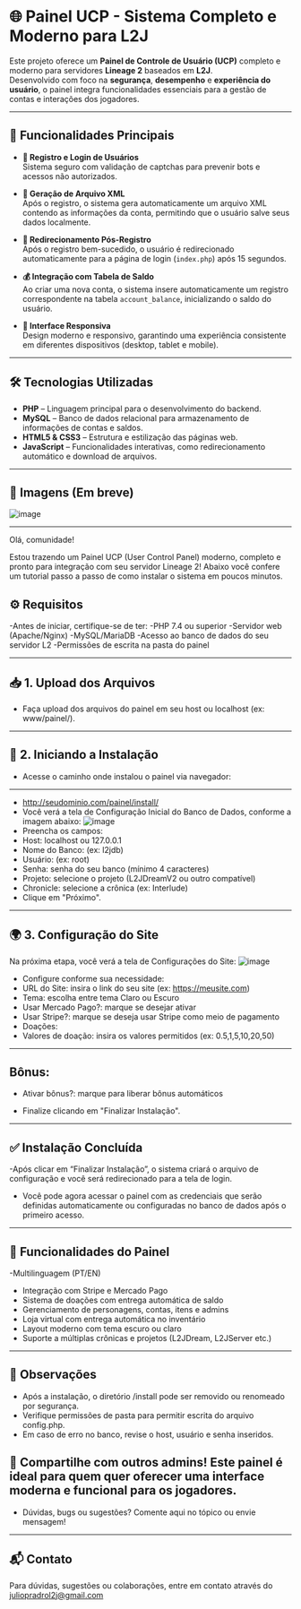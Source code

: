 # 🌐 Painel UCP - Sistema Completo e Moderno para L2J

Este projeto oferece um **Painel de Controle de Usuário (UCP)** completo e moderno para servidores **Lineage 2** baseados em **L2J**.  
Desenvolvido com foco na **segurança**, **desempenho** e **experiência do usuário**, o painel integra funcionalidades essenciais para a gestão de contas e interações dos jogadores.

---

## 🚀 Funcionalidades Principais

- **🧾 Registro e Login de Usuários**  
  Sistema seguro com validação de captchas para prevenir bots e acessos não autorizados.

- **📄 Geração de Arquivo XML**  
  Após o registro, o sistema gera automaticamente um arquivo XML contendo as informações da conta, permitindo que o usuário salve seus dados localmente.

- **🔁 Redirecionamento Pós-Registro**  
  Após o registro bem-sucedido, o usuário é redirecionado automaticamente para a página de login (`index.php`) após 15 segundos.

- **💰 Integração com Tabela de Saldo**  
  Ao criar uma nova conta, o sistema insere automaticamente um registro correspondente na tabela `account_balance`, inicializando o saldo do usuário.

- **📱 Interface Responsiva**  
  Design moderno e responsivo, garantindo uma experiência consistente em diferentes dispositivos (desktop, tablet e mobile).

---

## 🛠️ Tecnologias Utilizadas

- **PHP** – Linguagem principal para o desenvolvimento do backend.  
- **MySQL** – Banco de dados relacional para armazenamento de informações de contas e saldos.  
- **HTML5 & CSS3** – Estrutura e estilização das páginas web.  
- **JavaScript** – Funcionalidades interativas, como redirecionamento automático e download de arquivos.

---

## 📸 Imagens (Em breve)

![image](https://github.com/user-attachments/assets/37ddc2c9-4821-44da-8fde-66c0e21fcfe6)

---

Olá, comunidade!

Estou trazendo um Painel UCP (User Control Panel) moderno, completo e pronto para integração com seu servidor Lineage 2! Abaixo você confere um tutorial passo a passo de como instalar o sistema em poucos minutos.

## ⚙️ Requisitos
-Antes de iniciar, certifique-se de ter:
-PHP 7.4 ou superior
-Servidor web (Apache/Nginx)
-MySQL/MariaDB
-Acesso ao banco de dados do seu servidor L2
-Permissões de escrita na pasta do painel

---

## 📥 1. Upload dos Arquivos
- Faça upload dos arquivos do painel em seu host ou localhost (ex: www/painel/).
---
## 🚀 2. Iniciando a Instalação
- Acesse o caminho onde instalou o painel via navegador:
---
- http://seudominio.com/painel/install/
- Você verá a tela de Configuração Inicial do Banco de Dados, conforme a imagem abaixo:
![image](https://github.com/user-attachments/assets/a4c831ba-4f77-4e50-b3f4-cc78da14fb19)
- Preencha os campos:
- Host: localhost ou 127.0.0.1
- Nome do Banco: (ex: l2jdb)
- Usuário: (ex: root)
- Senha: senha do seu banco (mínimo 4 caracteres)
- Projeto: selecione o projeto (L2JDreamV2 ou outro compatível)
- Chronicle: selecione a crônica (ex: Interlude)
- Clique em "Próximo".
---
## 🌍 3. Configuração do Site
Na próxima etapa, você verá a tela de Configurações do Site:
![image](https://github.com/user-attachments/assets/f34078c1-31e3-4d06-b0ab-6e0bc9d8d3b9)
- Configure conforme sua necessidade:
- URL do Site: insira o link do seu site (ex: https://meusite.com)
- Tema: escolha entre tema Claro ou Escuro
- Usar Mercado Pago?: marque se desejar ativar
- Usar Stripe?: marque se deseja usar Stripe como meio de pagamento
- Doações:
- Valores de doação: insira os valores permitidos (ex: 0.5,1,5,10,20,50)

--- 
## Bônus:
- Ativar bônus?: marque para liberar bônus automáticos

- Finalize clicando em "Finalizar Instalação".
---
## ✅ Instalação Concluída
-Após clicar em “Finalizar Instalação”, o sistema criará o arquivo de configuração e você será redirecionado para a tela de login.

- Você pode agora acessar o painel com as credenciais que serão definidas automaticamente ou configuradas no banco de dados após o primeiro acesso.
---
## 🧩 Funcionalidades do Painel
-Multilinguagem (PT/EN)
- Integração com Stripe e Mercado Pago
- Sistema de doações com entrega automática de saldo
- Gerenciamento de personagens, contas, itens e admins
- Loja virtual com entrega automática no inventário
- Layout moderno com tema escuro ou claro
- Suporte a múltiplas crônicas e projetos (L2JDream, L2JServer etc.)
---
## 📌 Observações
- Após a instalação, o diretório /install pode ser removido ou renomeado por segurança.
- Verifique permissões de pasta para permitir escrita do arquivo config.php.
- Em caso de erro no banco, revise o host, usuário e senha inseridos.

## 📣 Compartilhe com outros admins! Este painel é ideal para quem quer oferecer uma interface moderna e funcional para os jogadores.

- Dúvidas, bugs ou sugestões? Comente aqui no tópico ou envie mensagem!


---

## 📬 Contato

Para dúvidas, sugestões ou colaborações, entre em contato através do juliopradrol2j@gmail.com

